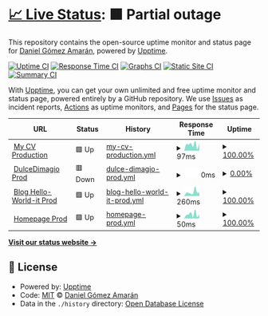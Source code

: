 # [📈 Live Status](https://danielitogomez.github.io/upptime): <!--live status--> **🟧 Partial outage**

This repository contains the open-source uptime monitor and status page for [Daniel Gómez Amarán](https://www.helloworld-it.com/), powered by [Upptime](https://github.com/upptime/upptime).

[![Uptime CI](https://github.com/danielitogomez/upptime/workflows/Uptime%20CI/badge.svg)](https://github.com/danielitogomez/upptime/actions?query=workflow%3A%22Uptime+CI%22)
[![Response Time CI](https://github.com/danielitogomez/upptime/workflows/Response%20Time%20CI/badge.svg)](https://github.com/danielitogomez/upptime/actions?query=workflow%3A%22Response+Time+CI%22)
[![Graphs CI](https://github.com/danielitogomez/upptime/workflows/Graphs%20CI/badge.svg)](https://github.com/danielitogomez/upptime/actions?query=workflow%3A%22Graphs+CI%22)
[![Static Site CI](https://github.com/danielitogomez/upptime/workflows/Static%20Site%20CI/badge.svg)](https://github.com/danielitogomez/upptime/actions?query=workflow%3A%22Static+Site+CI%22)
[![Summary CI](https://github.com/danielitogomez/upptime/workflows/Summary%20CI/badge.svg)](https://github.com/danielitogomez/upptime/actions?query=workflow%3A%22Summary+CI%22)

With [Upptime](https://upptime.js.org), you can get your own unlimited and free uptime monitor and status page, powered entirely by a GitHub repository. We use [Issues](https://github.com/danielitogomez/upptime/issues) as incident reports, [Actions](https://github.com/danielitogomez/upptime/actions) as uptime monitors, and [Pages](https://danielitogomez.github.io/upptime) for the status page.

<!--start: status pages-->
<!-- This summary is generated by Upptime (https://github.com/upptime/upptime) -->
<!-- Do not edit this manually, your changes will be overwritten -->
<!-- prettier-ignore -->
| URL | Status | History | Response Time | Uptime |
| --- | ------ | ------- | ------------- | ------ |
| <img alt="" src="https://icons.duckduckgo.com/ip3/danielitogomez.github.io.ico" height="13"> [My CV Production](https://danielitogomez.github.io/my-cv/) | 🟩 Up | [my-cv-production.yml](https://github.com/danielitogomez/upptime/commits/HEAD/history/my-cv-production.yml) | <details><summary><img alt="Response time graph" src="./graphs/my-cv-production/response-time-week.png" height="20"> 97ms</summary><br><a href="https://danielitogomez.github.io/upptime/history/my-cv-production"><img alt="Response time 95" src="https://img.shields.io/endpoint?url=https%3A%2F%2Fraw.githubusercontent.com%2Fdanielitogomez%2Fupptime%2FHEAD%2Fapi%2Fmy-cv-production%2Fresponse-time.json"></a><br><a href="https://danielitogomez.github.io/upptime/history/my-cv-production"><img alt="24-hour response time 57" src="https://img.shields.io/endpoint?url=https%3A%2F%2Fraw.githubusercontent.com%2Fdanielitogomez%2Fupptime%2FHEAD%2Fapi%2Fmy-cv-production%2Fresponse-time-day.json"></a><br><a href="https://danielitogomez.github.io/upptime/history/my-cv-production"><img alt="7-day response time 97" src="https://img.shields.io/endpoint?url=https%3A%2F%2Fraw.githubusercontent.com%2Fdanielitogomez%2Fupptime%2FHEAD%2Fapi%2Fmy-cv-production%2Fresponse-time-week.json"></a><br><a href="https://danielitogomez.github.io/upptime/history/my-cv-production"><img alt="30-day response time 97" src="https://img.shields.io/endpoint?url=https%3A%2F%2Fraw.githubusercontent.com%2Fdanielitogomez%2Fupptime%2FHEAD%2Fapi%2Fmy-cv-production%2Fresponse-time-month.json"></a><br><a href="https://danielitogomez.github.io/upptime/history/my-cv-production"><img alt="1-year response time 95" src="https://img.shields.io/endpoint?url=https%3A%2F%2Fraw.githubusercontent.com%2Fdanielitogomez%2Fupptime%2FHEAD%2Fapi%2Fmy-cv-production%2Fresponse-time-year.json"></a></details> | <details><summary><a href="https://danielitogomez.github.io/upptime/history/my-cv-production">100.00%</a></summary><a href="https://danielitogomez.github.io/upptime/history/my-cv-production"><img alt="All-time uptime 100.00%" src="https://img.shields.io/endpoint?url=https%3A%2F%2Fraw.githubusercontent.com%2Fdanielitogomez%2Fupptime%2FHEAD%2Fapi%2Fmy-cv-production%2Fuptime.json"></a><br><a href="https://danielitogomez.github.io/upptime/history/my-cv-production"><img alt="24-hour uptime 100.00%" src="https://img.shields.io/endpoint?url=https%3A%2F%2Fraw.githubusercontent.com%2Fdanielitogomez%2Fupptime%2FHEAD%2Fapi%2Fmy-cv-production%2Fuptime-day.json"></a><br><a href="https://danielitogomez.github.io/upptime/history/my-cv-production"><img alt="7-day uptime 100.00%" src="https://img.shields.io/endpoint?url=https%3A%2F%2Fraw.githubusercontent.com%2Fdanielitogomez%2Fupptime%2FHEAD%2Fapi%2Fmy-cv-production%2Fuptime-week.json"></a><br><a href="https://danielitogomez.github.io/upptime/history/my-cv-production"><img alt="30-day uptime 100.00%" src="https://img.shields.io/endpoint?url=https%3A%2F%2Fraw.githubusercontent.com%2Fdanielitogomez%2Fupptime%2FHEAD%2Fapi%2Fmy-cv-production%2Fuptime-month.json"></a><br><a href="https://danielitogomez.github.io/upptime/history/my-cv-production"><img alt="1-year uptime 100.00%" src="https://img.shields.io/endpoint?url=https%3A%2F%2Fraw.githubusercontent.com%2Fdanielitogomez%2Fupptime%2FHEAD%2Fapi%2Fmy-cv-production%2Fuptime-year.json"></a></details>
| <img alt="" src="https://icons.duckduckgo.com/ip3/dulcedimagio.com.ico" height="13"> [DulceDimagio Prod](https://dulcedimagio.com/) | 🟥 Down | [dulce-dimagio-prod.yml](https://github.com/danielitogomez/upptime/commits/HEAD/history/dulce-dimagio-prod.yml) | <details><summary><img alt="Response time graph" src="./graphs/dulce-dimagio-prod/response-time-week.png" height="20"> 0ms</summary><br><a href="https://danielitogomez.github.io/upptime/history/dulce-dimagio-prod"><img alt="Response time 133" src="https://img.shields.io/endpoint?url=https%3A%2F%2Fraw.githubusercontent.com%2Fdanielitogomez%2Fupptime%2FHEAD%2Fapi%2Fdulce-dimagio-prod%2Fresponse-time.json"></a><br><a href="https://danielitogomez.github.io/upptime/history/dulce-dimagio-prod"><img alt="24-hour response time 0" src="https://img.shields.io/endpoint?url=https%3A%2F%2Fraw.githubusercontent.com%2Fdanielitogomez%2Fupptime%2FHEAD%2Fapi%2Fdulce-dimagio-prod%2Fresponse-time-day.json"></a><br><a href="https://danielitogomez.github.io/upptime/history/dulce-dimagio-prod"><img alt="7-day response time 0" src="https://img.shields.io/endpoint?url=https%3A%2F%2Fraw.githubusercontent.com%2Fdanielitogomez%2Fupptime%2FHEAD%2Fapi%2Fdulce-dimagio-prod%2Fresponse-time-week.json"></a><br><a href="https://danielitogomez.github.io/upptime/history/dulce-dimagio-prod"><img alt="30-day response time 0" src="https://img.shields.io/endpoint?url=https%3A%2F%2Fraw.githubusercontent.com%2Fdanielitogomez%2Fupptime%2FHEAD%2Fapi%2Fdulce-dimagio-prod%2Fresponse-time-month.json"></a><br><a href="https://danielitogomez.github.io/upptime/history/dulce-dimagio-prod"><img alt="1-year response time 133" src="https://img.shields.io/endpoint?url=https%3A%2F%2Fraw.githubusercontent.com%2Fdanielitogomez%2Fupptime%2FHEAD%2Fapi%2Fdulce-dimagio-prod%2Fresponse-time-year.json"></a></details> | <details><summary><a href="https://danielitogomez.github.io/upptime/history/dulce-dimagio-prod">0.00%</a></summary><a href="https://danielitogomez.github.io/upptime/history/dulce-dimagio-prod"><img alt="All-time uptime 44.38%" src="https://img.shields.io/endpoint?url=https%3A%2F%2Fraw.githubusercontent.com%2Fdanielitogomez%2Fupptime%2FHEAD%2Fapi%2Fdulce-dimagio-prod%2Fuptime.json"></a><br><a href="https://danielitogomez.github.io/upptime/history/dulce-dimagio-prod"><img alt="24-hour uptime 0.00%" src="https://img.shields.io/endpoint?url=https%3A%2F%2Fraw.githubusercontent.com%2Fdanielitogomez%2Fupptime%2FHEAD%2Fapi%2Fdulce-dimagio-prod%2Fuptime-day.json"></a><br><a href="https://danielitogomez.github.io/upptime/history/dulce-dimagio-prod"><img alt="7-day uptime 0.00%" src="https://img.shields.io/endpoint?url=https%3A%2F%2Fraw.githubusercontent.com%2Fdanielitogomez%2Fupptime%2FHEAD%2Fapi%2Fdulce-dimagio-prod%2Fuptime-week.json"></a><br><a href="https://danielitogomez.github.io/upptime/history/dulce-dimagio-prod"><img alt="30-day uptime 0.00%" src="https://img.shields.io/endpoint?url=https%3A%2F%2Fraw.githubusercontent.com%2Fdanielitogomez%2Fupptime%2FHEAD%2Fapi%2Fdulce-dimagio-prod%2Fuptime-month.json"></a><br><a href="https://danielitogomez.github.io/upptime/history/dulce-dimagio-prod"><img alt="1-year uptime 44.38%" src="https://img.shields.io/endpoint?url=https%3A%2F%2Fraw.githubusercontent.com%2Fdanielitogomez%2Fupptime%2FHEAD%2Fapi%2Fdulce-dimagio-prod%2Fuptime-year.json"></a></details>
| <img alt="" src="https://icons.duckduckgo.com/ip3/www.helloworld-it.com.ico" height="13"> [Blog Hello-World-it Prod](https://www.helloworld-it.com/) | 🟩 Up | [blog-hello-world-it-prod.yml](https://github.com/danielitogomez/upptime/commits/HEAD/history/blog-hello-world-it-prod.yml) | <details><summary><img alt="Response time graph" src="./graphs/blog-hello-world-it-prod/response-time-week.png" height="20"> 260ms</summary><br><a href="https://danielitogomez.github.io/upptime/history/blog-hello-world-it-prod"><img alt="Response time 517" src="https://img.shields.io/endpoint?url=https%3A%2F%2Fraw.githubusercontent.com%2Fdanielitogomez%2Fupptime%2FHEAD%2Fapi%2Fblog-hello-world-it-prod%2Fresponse-time.json"></a><br><a href="https://danielitogomez.github.io/upptime/history/blog-hello-world-it-prod"><img alt="24-hour response time 213" src="https://img.shields.io/endpoint?url=https%3A%2F%2Fraw.githubusercontent.com%2Fdanielitogomez%2Fupptime%2FHEAD%2Fapi%2Fblog-hello-world-it-prod%2Fresponse-time-day.json"></a><br><a href="https://danielitogomez.github.io/upptime/history/blog-hello-world-it-prod"><img alt="7-day response time 260" src="https://img.shields.io/endpoint?url=https%3A%2F%2Fraw.githubusercontent.com%2Fdanielitogomez%2Fupptime%2FHEAD%2Fapi%2Fblog-hello-world-it-prod%2Fresponse-time-week.json"></a><br><a href="https://danielitogomez.github.io/upptime/history/blog-hello-world-it-prod"><img alt="30-day response time 366" src="https://img.shields.io/endpoint?url=https%3A%2F%2Fraw.githubusercontent.com%2Fdanielitogomez%2Fupptime%2FHEAD%2Fapi%2Fblog-hello-world-it-prod%2Fresponse-time-month.json"></a><br><a href="https://danielitogomez.github.io/upptime/history/blog-hello-world-it-prod"><img alt="1-year response time 517" src="https://img.shields.io/endpoint?url=https%3A%2F%2Fraw.githubusercontent.com%2Fdanielitogomez%2Fupptime%2FHEAD%2Fapi%2Fblog-hello-world-it-prod%2Fresponse-time-year.json"></a></details> | <details><summary><a href="https://danielitogomez.github.io/upptime/history/blog-hello-world-it-prod">100.00%</a></summary><a href="https://danielitogomez.github.io/upptime/history/blog-hello-world-it-prod"><img alt="All-time uptime 99.91%" src="https://img.shields.io/endpoint?url=https%3A%2F%2Fraw.githubusercontent.com%2Fdanielitogomez%2Fupptime%2FHEAD%2Fapi%2Fblog-hello-world-it-prod%2Fuptime.json"></a><br><a href="https://danielitogomez.github.io/upptime/history/blog-hello-world-it-prod"><img alt="24-hour uptime 100.00%" src="https://img.shields.io/endpoint?url=https%3A%2F%2Fraw.githubusercontent.com%2Fdanielitogomez%2Fupptime%2FHEAD%2Fapi%2Fblog-hello-world-it-prod%2Fuptime-day.json"></a><br><a href="https://danielitogomez.github.io/upptime/history/blog-hello-world-it-prod"><img alt="7-day uptime 100.00%" src="https://img.shields.io/endpoint?url=https%3A%2F%2Fraw.githubusercontent.com%2Fdanielitogomez%2Fupptime%2FHEAD%2Fapi%2Fblog-hello-world-it-prod%2Fuptime-week.json"></a><br><a href="https://danielitogomez.github.io/upptime/history/blog-hello-world-it-prod"><img alt="30-day uptime 100.00%" src="https://img.shields.io/endpoint?url=https%3A%2F%2Fraw.githubusercontent.com%2Fdanielitogomez%2Fupptime%2FHEAD%2Fapi%2Fblog-hello-world-it-prod%2Fuptime-month.json"></a><br><a href="https://danielitogomez.github.io/upptime/history/blog-hello-world-it-prod"><img alt="1-year uptime 99.91%" src="https://img.shields.io/endpoint?url=https%3A%2F%2Fraw.githubusercontent.com%2Fdanielitogomez%2Fupptime%2FHEAD%2Fapi%2Fblog-hello-world-it-prod%2Fuptime-year.json"></a></details>
| <img alt="" src="https://icons.duckduckgo.com/ip3/danielitogomez.github.io.ico" height="13"> [Homepage Prod](https://danielitogomez.github.io/) | 🟩 Up | [homepage-prod.yml](https://github.com/danielitogomez/upptime/commits/HEAD/history/homepage-prod.yml) | <details><summary><img alt="Response time graph" src="./graphs/homepage-prod/response-time-week.png" height="20"> 50ms</summary><br><a href="https://danielitogomez.github.io/upptime/history/homepage-prod"><img alt="Response time 51" src="https://img.shields.io/endpoint?url=https%3A%2F%2Fraw.githubusercontent.com%2Fdanielitogomez%2Fupptime%2FHEAD%2Fapi%2Fhomepage-prod%2Fresponse-time.json"></a><br><a href="https://danielitogomez.github.io/upptime/history/homepage-prod"><img alt="24-hour response time 8" src="https://img.shields.io/endpoint?url=https%3A%2F%2Fraw.githubusercontent.com%2Fdanielitogomez%2Fupptime%2FHEAD%2Fapi%2Fhomepage-prod%2Fresponse-time-day.json"></a><br><a href="https://danielitogomez.github.io/upptime/history/homepage-prod"><img alt="7-day response time 50" src="https://img.shields.io/endpoint?url=https%3A%2F%2Fraw.githubusercontent.com%2Fdanielitogomez%2Fupptime%2FHEAD%2Fapi%2Fhomepage-prod%2Fresponse-time-week.json"></a><br><a href="https://danielitogomez.github.io/upptime/history/homepage-prod"><img alt="30-day response time 48" src="https://img.shields.io/endpoint?url=https%3A%2F%2Fraw.githubusercontent.com%2Fdanielitogomez%2Fupptime%2FHEAD%2Fapi%2Fhomepage-prod%2Fresponse-time-month.json"></a><br><a href="https://danielitogomez.github.io/upptime/history/homepage-prod"><img alt="1-year response time 51" src="https://img.shields.io/endpoint?url=https%3A%2F%2Fraw.githubusercontent.com%2Fdanielitogomez%2Fupptime%2FHEAD%2Fapi%2Fhomepage-prod%2Fresponse-time-year.json"></a></details> | <details><summary><a href="https://danielitogomez.github.io/upptime/history/homepage-prod">100.00%</a></summary><a href="https://danielitogomez.github.io/upptime/history/homepage-prod"><img alt="All-time uptime 100.00%" src="https://img.shields.io/endpoint?url=https%3A%2F%2Fraw.githubusercontent.com%2Fdanielitogomez%2Fupptime%2FHEAD%2Fapi%2Fhomepage-prod%2Fuptime.json"></a><br><a href="https://danielitogomez.github.io/upptime/history/homepage-prod"><img alt="24-hour uptime 100.00%" src="https://img.shields.io/endpoint?url=https%3A%2F%2Fraw.githubusercontent.com%2Fdanielitogomez%2Fupptime%2FHEAD%2Fapi%2Fhomepage-prod%2Fuptime-day.json"></a><br><a href="https://danielitogomez.github.io/upptime/history/homepage-prod"><img alt="7-day uptime 100.00%" src="https://img.shields.io/endpoint?url=https%3A%2F%2Fraw.githubusercontent.com%2Fdanielitogomez%2Fupptime%2FHEAD%2Fapi%2Fhomepage-prod%2Fuptime-week.json"></a><br><a href="https://danielitogomez.github.io/upptime/history/homepage-prod"><img alt="30-day uptime 100.00%" src="https://img.shields.io/endpoint?url=https%3A%2F%2Fraw.githubusercontent.com%2Fdanielitogomez%2Fupptime%2FHEAD%2Fapi%2Fhomepage-prod%2Fuptime-month.json"></a><br><a href="https://danielitogomez.github.io/upptime/history/homepage-prod"><img alt="1-year uptime 100.00%" src="https://img.shields.io/endpoint?url=https%3A%2F%2Fraw.githubusercontent.com%2Fdanielitogomez%2Fupptime%2FHEAD%2Fapi%2Fhomepage-prod%2Fuptime-year.json"></a></details>

<!--end: status pages-->

[**Visit our status website →**](https://danielitogomez.github.io/upptime)

## 📄 License

- Powered by: [Upptime](https://github.com/upptime/upptime)
- Code: [MIT](./LICENSE) © [Daniel Gómez Amarán](https://www.helloworld-it.com/)
- Data in the `./history` directory: [Open Database License](https://opendatacommons.org/licenses/odbl/1-0/)

